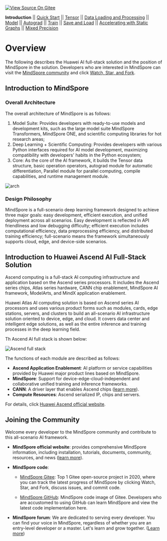 [![View Source On Gitee](https://mindspore-website.obs.cn-north-4.myhuaweicloud.com/website-images/master/resource/_static/logo_source_en.svg)](https://gitee.com/mindspore/docs/blob/master/tutorials/source_en/beginner/introduction.md)

**Introduction** || [Quick Start](https://www.mindspore.cn/tutorials/en/master/beginner/quick_start.html#) || [Tensor](https://www.mindspore.cn/tutorials/en/master/beginner/tensor.html) || [Data Loading and Processing](https://www.mindspore.cn/tutorials/en/master/beginner/dataset.html) || [Model](https://www.mindspore.cn/tutorials/en/master/beginner/model.html) || [Autograd](https://www.mindspore.cn/tutorials/en/master/beginner/autograd.html) || [Train](https://www.mindspore.cn/tutorials/en/master/beginner/train.html) || [Save and Load](https://www.mindspore.cn/tutorials/en/master/beginner/save_load.html) || [Accelerating with Static Graphs](https://www.mindspore.cn/tutorials/en/master/beginner/accelerate_with_static_graph.html) || [Mixed Precision](https://www.mindspore.cn/tutorials/en/master/beginner/mixed_precision.html)

# Overview

The following describes the Huawei AI full-stack solution and the position of MindSpore in the solution. Developers who are interested in MindSpore can visit the [MindSpore community](https://gitee.com/mindspore/mindspore) and click [Watch, Star, and Fork](https://gitee.com/mindspore/mindspore).

## Introduction to MindSpore

### Overall Architecture

The overall architecture of MindSpore is as follows:

1. Model Suite: Provides developers with ready-to-use models and development kits, such as the large model suite MindSpore Transformers, MindSpore ONE, and scientific computing libraries for hot research areas;
2. Deep Learning + Scientific Computing: Provides developers with various Python interfaces required for AI model development, maximizing compatibility with developers' habits in the Python ecosystem;
3. Core: As the core of the AI framework, it builds the Tensor data structure, basic operation operators, autograd module for automatic differentiation, Parallel module for parallel computing, compile capabilities, and runtime management module.

![arch](https://mindspore-website.obs.cn-north-4.myhuaweicloud.com/website-images/master/docs/mindspore/source_en/design/images/arch_en.png)

### Design Philosophy

MindSpore is a full-scenario deep learning framework designed to achieve three major goals: easy development, efficient execution, and unified deployment across all scenarios. Easy development is reflected in API friendliness and low debugging difficulty; efficient execution includes computational efficiency, data preprocessing efficiency, and distributed training efficiency; full-scenario means the framework simultaneously supports cloud, edge, and device-side scenarios.

## Introduction to Huawei Ascend AI Full-Stack Solution

Ascend computing is a full-stack AI computing infrastructure and application based on the Ascend series processors. It includes the Ascend series chips, Atlas series hardware, CANN chip enablement, MindSpore AI framework, ModelArts, and MindX application enablement.

Huawei Atlas AI computing solution is based on Ascend series AI processors and uses various product forms such as modules, cards, edge stations, servers, and clusters to build an all-scenario AI infrastructure solution oriented to device, edge, and cloud. It covers data center and intelligent edge solutions, as well as the entire inference and training processes in the deep learning field.

Th Ascend AI full stack is shown below:

![Ascend full stack](https://mindspore-website.obs.cn-north-4.myhuaweicloud.com/website-images/master/tutorials/source_en/beginner/images/introduction1.png)

The functions of each module are described as follows:

- **Ascend Application Enablement**: AI platform or service capabilities provided by Huawei major product lines based on MindSpore.
- **MindSpore**: Support for device-edge-cloud-independent and collaborative unified training and inference frameworks.
- **CANN**: A driver layer that enables Ascend chips ([learn more](https://www.hiascend.com/en/software/cann)).
- **Compute Resources**: Ascend serialized IP, chips and servers.

For details, click [Huawei Ascend official website](https://e.huawei.com/en/products/servers/ascend).

## Joining the Community

Welcome every developer to the MindSpore community and contribute to this all-scenario AI framework.

- **MindSpore official website**: provides comprehensive MindSpore information, including installation, tutorials, documents, community, resources, and news ([learn more](https://www.mindspore.cn/en)).
- **MindSpore code**:

    - [MindSpore Gitee](https://gitee.com/mindspore/mindspore): Top 1 Gitee open-source project in 2020, where you can track the latest progress of MindSpore by clicking Watch, Star, and Fork, discuss issues, and commit code.

    - [MindSpore GitHub](https://github.com/mindspore-ai/mindspore): MindSpore code image of Gitee. Developers who are accustomed to using GitHub can learn MindSpore and view the latest code implementation here.

- **MindSpore forum**: We are dedicated to serving every developer. You can find your voice in MindSpore, regardless of whether you are an entry-level developer or a master. Let's learn and grow together. ([Learn more](https://discuss.mindspore.cn/))
